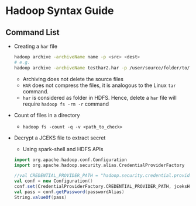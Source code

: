 # Hadoop Syntax Guide

## Command List

- Creating a `har` file
  
  ```bash
  hadoop archive -archiveName name -p <src> <dest>
  # e.g.
  hadoop archive -archiveName testhar2.har -p /user/source/folder/to/har /user/destination/folder
  ```

  - Archiving does not delete the source files
  - `HAR` does not compress the files, it is analogous to the Linux `tar` command.
  - `har` is considered as folder in HDFS. Hence, delete a `har` file will require `hadoop fs -rm -r` command

- Count of files in a directory

  - `hadoop fs -count -q -v <path_to_check>`

- Decrypt a JCEKS file to extract secret
  - Using spark-shell and HDFS APIs

  ```scala
  import org.apache.hadoop.conf.Configuration
  import org.apache.hadoop.security.alias.CredentialProviderFactory

  //val CREDENTIAL_PROVIDER_PATH = "hadoop.security.credential.provider.path"
  val conf = new Configuration()
  conf.set(CredentialProviderFactory.CREDENTIAL_PROVIDER_PATH, jceksHdfsFilePath)
  val pass = conf.getPassword(passwordAlias)
  String.valueOf(pass)
  ```
